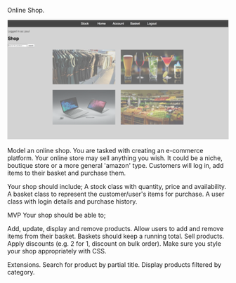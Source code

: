 Online Shop.

![My Image](OpeningPage.png?raw=1)

Model an online shop.
You are tasked with creating an e-commerce platform. Your online store may sell anything you wish. It could be a niche, boutique store or a more general 'amazon' type. Customers will log in, add items to their basket and purchase them.

Your shop should include; A stock class with quantity, price and availability. A basket class to represent the customer/user's items for purchase. A user class with login details and purchase history.

MVP
Your shop should be able to;

Add, update, display and remove products.
Allow users to add and remove items from their basket.
Baskets should keep a running total.
Sell products.
Apply discounts (e.g. 2 for 1, discount on bulk order).
Make sure you style your shop appropriately with CSS.

Extensions.
Search for product by partial title.
Display products filtered by category.
